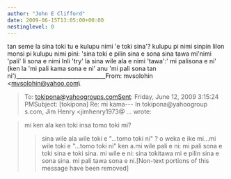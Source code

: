 ```yaml
---
author: "John E Clifford"
date: 2009-06-15T13:05:00+00:00
nestinglevel: 0
---
```

tan seme la sina toki tu e kulupu nimi 'e toki sina'? kulupu pi nimi sinpin lilon monsi pi kulupu nimi pini: 'sina toki e pilin sina e sona sina tawa mi'nimi 'pali' li sona e nimi Inli 'try' la sina wile ala e nimi 'tawa':' mi palisona e ni' (ken la 'mi pali kama sona e ni' anu 'mi pali sona tan ni')\_\_\_\_\_\_\_\_\_\_\_\_\_\_\_\_\_\_\_\_\_\_\_\_\_\_\_\_\_\_\_\_From: mvsolohin <[mvsolohin@yahoo.com](mailto://mvsolohin@yahoo.com)\
>To: [tokipona@yahoogroups.comSent](mailto://tokipona@yahoogroups.comSent): Friday, June 12, 2009 3:15:24 PMSubject: \[tokipona\] Re: mi kama---
 In tokipona@yahoogroup s.com, Jim Henry <jimhenry1973@ ...
> wrote:

> 
> mi ken ala ken toki insa tomo toki mi?
>> sina wile ala wile toki e "...tomo toki ni" ?
>o weka e ike mi...mi wile toki e "...tomo toki ni"
> ken a.mi wile pali e ni: mi pali sona e toki sina e toki sina. mi wile e ni: sina tokitawa mi e pilin sina e sona sina. mi pali tawa sona e ni.\[Non-text portions of this message have been removed\]